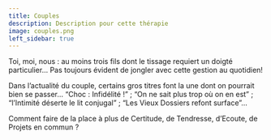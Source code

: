 ```yaml
---
title: Couples
description: Description pour cette thérapie
image: couples.png
left_sidebar: true
---
```

Toi, moi, nous : au moins trois fils dont le tissage requiert un doigté particulier... Pas toujours évident de jongler avec cette gestion au quotidien!

Dans l’actualité du couple, certains gros titres font la une dont on pourrait bien se passer… “Choc : Infidélité !” ; “On ne sait plus trop où on en est” ; “l’Intimité déserte le lit conjugal” ; “Les Vieux Dossiers refont surface”...

Comment faire de la place à plus de Certitude, de Tendresse, d’Ecoute, de Projets en commun ?
